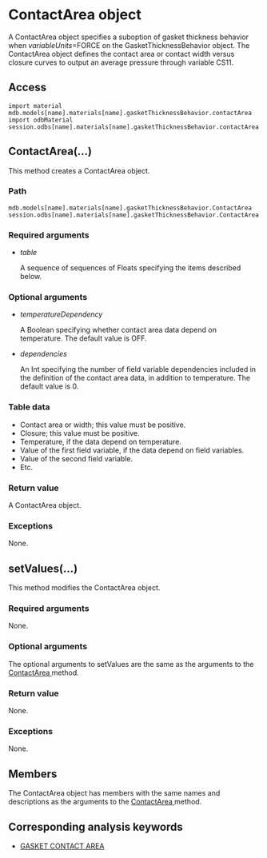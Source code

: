 # ContactArea object

A ContactArea object specifies a suboption of gasket thickness behavior when *variableUnits*=FORCE on the GasketThicknessBehavior object. The ContactArea object defines the contact area or contact width versus closure curves to output an average pressure through variable CS11.

## Access

```
import material
mdb.models[name].materials[name].gasketThicknessBehavior.contactArea
import odbMaterial
session.odbs[name].materials[name].gasketThicknessBehavior.contactArea
```

## ContactArea(...)



This method creates a ContactArea object.



### Path

```
mdb.models[name].materials[name].gasketThicknessBehavior.ContactArea
session.odbs[name].materials[name].gasketThicknessBehavior.ContactArea
```

### Required arguments

- *table*

  A sequence of sequences of Floats specifying the items described below.

### Optional arguments

- *temperatureDependency*

  A Boolean specifying whether contact area data depend on temperature. The default value is OFF.

- *dependencies*

  An Int specifying the number of field variable dependencies included in the definition of the contact area data, in addition to temperature. The default value is 0.

### Table data

- Contact area or width; this value must be positive.
- Closure; this value must be positive.
- Temperature, if the data depend on temperature.
- Value of the first field variable, if the data depend on field variables.
- Value of the second field variable.
- Etc.

### Return value

A ContactArea object.

### Exceptions

None.



## setValues(...)



This method modifies the ContactArea object.



### Required arguments

None.

### Optional arguments

The optional arguments to setValues are the same as the arguments to the [ContactArea ](https://help.3ds.com/2022/english/DSSIMULIA_Established/SIMACAEKERRefMap/simaker-c-contactareapyc.htm?ContextScope=all#simaker-contactareacontactareapyc)method.

### Return value

None.

### Exceptions

None.



## Members

The ContactArea object has members with the same names and descriptions as the arguments to the [ContactArea ](https://help.3ds.com/2022/english/DSSIMULIA_Established/SIMACAEKERRefMap/simaker-c-contactareapyc.htm?ContextScope=all#simaker-contactareacontactareapyc)method.



## Corresponding analysis keywords

- [GASKET CONTACT AREA](https://help.3ds.com/2022/english/DSSIMULIA_Established/SIMACAEKEYRefMap/simakey-r-gasketcontactarea.htm?ContextScope=all#simakey-r-gasketcontactarea)